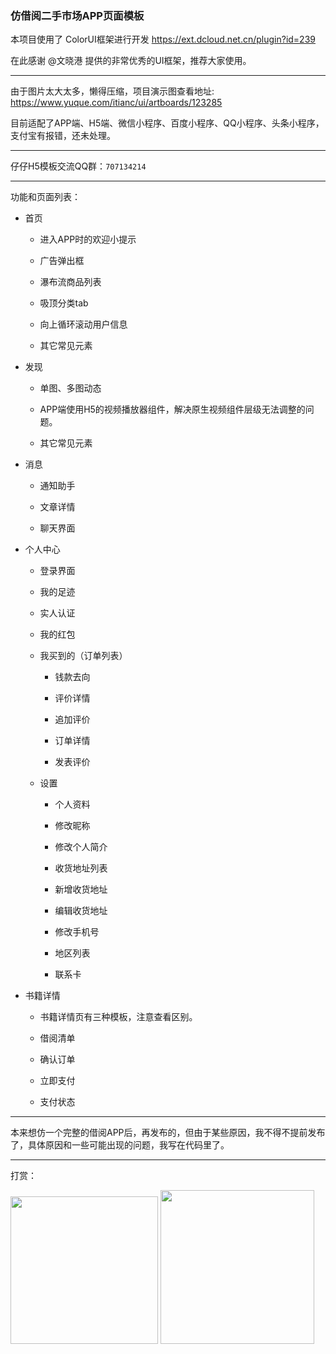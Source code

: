### 仿借阅二手市场APP页面模板

本项目使用了 ColorUI框架进行开发 https://ext.dcloud.net.cn/plugin?id=239

在此感谢 @文晓港   提供的非常优秀的UI框架，推荐大家使用。

****

由于图片太大太多，懒得压缩，项目演示图查看地址: https://www.yuque.com/itianc/ui/artboards/123285

目前适配了APP端、H5端、微信小程序、百度小程序、QQ小程序、头条小程序，支付宝有报错，还未处理。

****

仔仔H5模板交流QQ群：`707134214`

****

功能和页面列表：

- 首页

  - 进入APP时的欢迎小提示

  - 广告弹出框

  - 瀑布流商品列表

  - 吸顶分类tab

  - 向上循环滚动用户信息

  - 其它常见元素

- 发现

  - 单图、多图动态

  - APP端使用H5的视频播放器组件，解决原生视频组件层级无法调整的问题。

  - 其它常见元素

- 消息

  - 通知助手

  - 文章详情

  - 聊天界面

- 个人中心

  - 登录界面

  - 我的足迹

  - 实人认证

  - 我的红包

  - 我买到的（订单列表）

	- 钱款去向

	- 评价详情

	- 追加评价

	- 订单详情

	- 发表评价

  - 设置

	- 个人资料

	- 修改昵称

	- 修改个人简介

	- 收货地址列表

	- 新增收货地址

	- 编辑收货地址

	- 修改手机号

	- 地区列表

	- 联系卡

- 书籍详情

  - 书籍详情页有三种模板，注意查看区别。

  - 借阅清单

  - 确认订单

  - 立即支付

  - 支付状态

****

本来想仿一个完整的借阅APP后，再发布的，但由于某些原因，我不得不提前发布了，具体原因和一些可能出现的问题，我写在代码里了。

****

打赏：

<img src="https://cdn.nlark.com/yuque/0/2020/png/285274/1585816251127-assets/web-upload/10f2801f-6083-4c03-858d-5dc84634cbc3.png" title="" alt="" width="236"> <img title="" src="https://cdn.nlark.com/yuque/0/2020/png/285274/1585816251205-assets/web-upload/787365c3-1e5c-4be6-8acd-f4d6c1c4f874.png" alt="" width="246">
